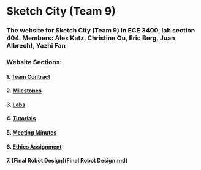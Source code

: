 # Sketch City (Team 9)

### The website for Sketch City (Team 9) in ECE 3400, lab section 404. Members: Alex Katz, Christine Ou, Eric Berg, Juan Albrecht, Yazhi Fan

### Website Sections:

#### 1. [Team Contract](contract.md)
#### 2. [Milestones](milestones.md)
#### 3. [Labs](labs.md)
#### 4. [Tutorials](tutorials.md)
#### 5. [Meeting Minutes](minutes.md)
#### 6. [Ethics Assignment](ethics.md)
#### 7. [Final Robot Design](Final Robot Design.md)
